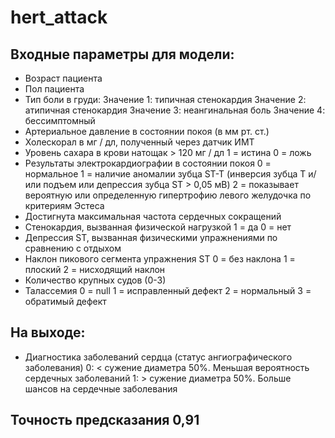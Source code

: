 # hert_attack

## Входные параметры для модели:  
  - Возраст пациента
  - Пол пациента
  - Тип боли в груди:
      Значение 1: типичная стенокардия
      Значение 2: атипичная стенокардия
      Значение 3: неангинальная боль
      Значение 4: бессимптомный
  - Артериальное давление в состоянии покоя (в мм рт. ст.)
  - Холескорал в мг / дл, полученный через датчик ИМТ
  - Уровень сахара в крови натощак > 120 мг / дл
      1 = истина
      0 = ложь
  - Результаты электрокардиографии в состоянии покоя
      0 = нормальное
      1 = наличие аномалии зубца ST-T (инверсия зубца Т и/или подъем или депрессия зубца ST > 0,05 мВ)
      2 = показывает вероятную или определенную гипертрофию левого желудочка по критериям Эстеса
  - Достигнута максимальная частота сердечных сокращений
  - Стенокардия, вызванная физической нагрузкой 
      1 = да
      0 = нет
  - Депрессия ST, вызванная физическими упражнениями по сравнению с отдыхом
  - Наклон пикового сегмента упражнения ST
      0 = без наклона
      1 = плоский
      2 = нисходящий наклон
  - Количество крупных судов (0-3)
  - Талассемия
      0 = null
      1 = исправленный дефект
      2 = нормальный
      3 = обратимый дефект

## На выходе: 
  - Диагностика заболеваний сердца (статус ангиографического заболевания)
      0: < сужение диаметра 50%. Меньшая вероятность сердечных заболеваний
      1: > сужение диаметра 50%. Больше шансов на сердечные заболевания

## Точность предсказания   0,91

